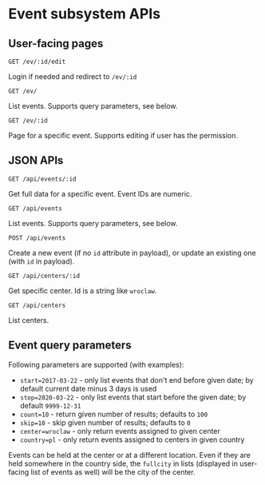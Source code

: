 # Event subsystem APIs

## User-facing pages

`GET /ev/:id/edit`

Login if needed and redirect to `/ev/:id`

`GET /ev/`

List events. Supports query parameters, see below.

`GET /ev/:id`

Page for a specific event. Supports editing if user has the permission.

## JSON APIs

`GET /api/events/:id`

Get full data for a specific event. Event IDs are numeric.

`GET /api/events`

List events. Supports query parameters, see below.

`POST /api/events`

Create a new event (if no `id` attribute in payload), or
update an existing one (with `id` in payload).

`GET /api/centers/:id`

Get specific center. Id is a string like `wroclaw`.

`GET /api/centers`

List centers.

## Event query parameters

Following parameters are supported (with examples):

* `start=2017-03-22` - only list events that don't end before given date; by default current date minus 3 days is used
* `stop=2020-03-22` - only list events that start before the given date; by default `9999-12-31`
* `count=10` - return given number of results; defaults to `100`
* `skip=10` - skip given number of results; defaults to `0`
* `center=wroclaw` - only return events assigned to given center
* `country=pl` - only return events assigned to centers in given country

Events can be held at the center or at a different location. Even if they are held
somewhere in the country side, the `fullcity` in lists (displayed in user-facing list of events as well)
will be the city of the center.
